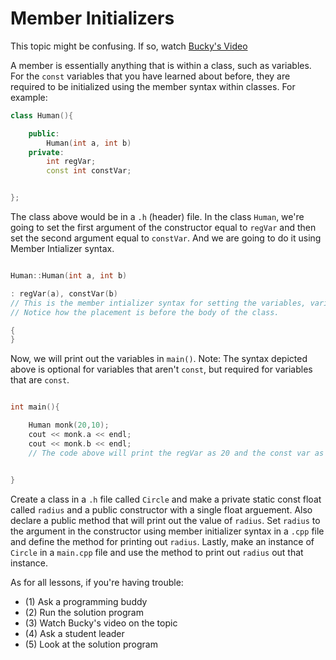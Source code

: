 # Member Initializers

This topic might be confusing. If so, watch [Bucky's Video](https://www.youtube.com/watch?v=53VYYMy-LBo&list=PLAE85DE8440AA6B83&index=45)

A member is essentially anything that is within a class, such as variables. For the `const` variables that you have learned about before, they are required to be initialized using the member syntax within classes. For example:

```cpp
class Human(){

    public:
        Human(int a, int b)
    private:
        int regVar;
        const int constVar;


};

```

The class above would be in a `.h` (header) file. 
In the class `Human`, we're going to set the first argument of the constructor equal to `regVar` and then set the second argument equal to `constVar`. And we are going to do it using Member Intializer syntax.

```cpp

Human::Human(int a, int b)

: regVar(a), constVar(b)  
// This is the member intializer syntax for setting the variables, variableName(variableValue). 
// Notice how the placement is before the body of the class.

{
}
```

Now, we will print out the variables in `main()`. Note: The syntax depicted above is optional for variables that aren't `const`, but required for variables that are `const`.

```cpp

int main(){

    Human monk(20,10);
    cout << monk.a << endl;
    cout << monk.b << endl;
    // The code above will print the regVar as 20 and the const var as 10


}

```


Create a class in a `.h` file called `Circle` and make a private static const float called `radius` and a public constructor with a single float arguement. Also declare a public method that will print out the value of `radius`.
Set `radius` to the argument in the constructor using member initializer syntax in a `.cpp` file and define the method for printing out `radius`.
Lastly, make an instance of `Circle` in a `main.cpp` file and use the method to print out `radius` out that instance.

As for all lessons, if you're having trouble:
- (1) Ask a programming buddy
- (2) Run the solution program
- (3) Watch Bucky's video on the topic
- (4) Ask a student leader
- (5) Look at the solution program